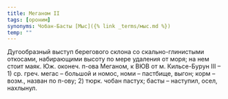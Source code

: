 ```yaml
---
title: Меганом II
tags: [ороним]
synonyms: Чобан-Басты [Мыс]({% link _terms/мыс.md %})
temp: ""
---
```


Дугообразный выступ берегового склона со скально-глинистыми откосами,
набирающими высоту по мере удаления от моря; на нем стоит маяк. Юж. оконеч.
п-ова Меганом, к ВЮВ от м. Кильсе-Бурун III – 1) ср. греч. мегас – большой и
номос, номи – пастбище, выгон; корм – возм., назван по п-ову; 2) тюрк. чобан
пастух; басты – наступил, осел, нахлынул.
